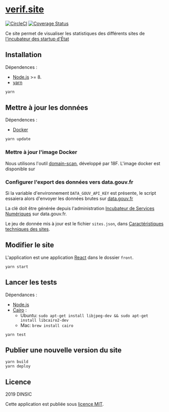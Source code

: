 # [verif.site](https://verif.site)

[![CircleCI](https://circleci.com/gh/betagouv/verif.site.svg?style=svg)](https://circleci.com/gh/betagouv/verif.site)
[![Coverage Status](https://coveralls.io/repos/github/betagouv/verif.site/badge.svg?branch=coveralls)](https://coveralls.io/github/betagouv/verif.site?branch=master)

Ce site permet de visualiser les statistiques des différents sites de [l'incubateur des startup d'État](https://beta.gouv.fr)

## Installation

Dépendences :
 * [Node.js] >= 8.
 * [yarn](https://yarnpkg.com/lang/en/)

```sh
yarn
```

## Mettre à jour les données

Dépendences :

 * [Docker]

```sh
yarn update
```

### Mettre à jour l'image Docker

Nous utilisons l'outil [domain-scan](https://github.com/18F/domain-scan), développé par 18F. L'image docker est disponible sur
### Configurer l'export des données vers data.gouv.fr

Si la variable d'environnement `DATA_GOUV_API_KEY` est présente, le script essaiera alors d'envoyer les données brutes sur [data.gouv.fr](https://data.gouv.fr)

La clé doit être générée depuis l'administration [Incubateur de Services Numériques](https://www.data.gouv.fr/fr/organizations/incubateur-de-services-numeriques/#datasets) sur data.gouv.fr.

Le jeu de donnée mis à jour est le fichier `sites.json`, dans [Caractéristiques techniques des sites](https://www.data.gouv.fr/fr/datasets/caracteristiques-techniques-des-sites/).

## Modifier le site

L'application est une application [React] dans le dossier `front`.

```
yarn start
```

## Lancer les tests

Dépendances :
 * [Node.js]
 * [Cairo](https://cairographics.org/) :
    * Ubuntu: `sudo apt-get install libjpeg-dev && sudo apt-get install libcairo2-dev`
    * Mac: `brew install cairo`

```
yarn test
```

## Publier une nouvelle version du site

```
yarn build
yarn deploy
```


[Node.js]: https://nodejs.org/en/
[Docker]: https://www.docker.com/
[React]: https://facebook.github.io/react/


## Licence

2019 DINSIC

Cette application est publiée sous [licence MIT](LICENSE).
